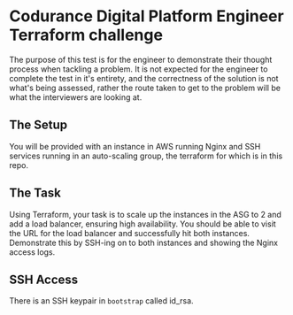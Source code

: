 # Codurance Digital Platform Engineer Terraform challenge
The purpose of this test is for the engineer to demonstrate their thought
process when tackling a problem. It is not expected for the engineer to
complete the test in it's entirety, and the correctness of the solution is not
what's being assessed, rather the route taken to get to the problem will be what
the interviewers are looking at.

## The Setup
You will be provided with an instance in AWS running Nginx and SSH services 
running in an auto-scaling group, the terraform for which is in this repo.

## The Task
Using Terraform, your task is to scale up the instances in the ASG to 2 and add a load balancer, 
ensuring high availability. You should be able to visit the URL for the load 
balancer and successfully hit both instances. Demonstrate this by SSH-ing on to both instances
and showing the Nginx access logs.

## SSH Access
There is an SSH keypair in `bootstrap` called id_rsa.
